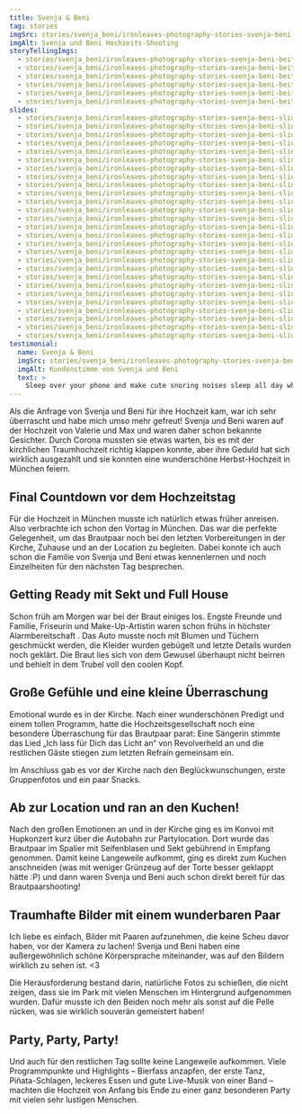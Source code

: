 ```yaml
---
title: Svenja & Beni
tag: stories
imgSrc: stories/svenja_beni/ironleaves-photography-stories-svenja-beni.jpg
imgAlt: Svenja und Beni Hochzeits-Shooting
storyTellingImgs:
  - stories/svenja_beni/ironleaves-photography-stories-svenja-beni-beitrag-vorbereitungen-vortag-hochzeitsplanung.jpg
  - stories/svenja_beni/ironleaves-photography-stories-svenja-beni-beitrag-getting-ready.jpg
  - stories/svenja_beni/ironleaves-photography-stories-svenja-beni-beitrag-kirche-emotionen-umarmung.jpg
  - stories/svenja_beni/ironleaves-photography-stories-svenja-beni-beitrag-kuchen-anschnitt-lachen.jpg
  - stories/svenja_beni/ironleaves-photography-stories-svenja-beni-beitrag-shooting-natur-stadtpark-muenchen.jpg
  - stories/svenja_beni/ironleaves-photography-stories-svenja-beni-beitrag-erster-tanz-party-hochzeitslocation.jpg
slides:
  - stories/svenja_beni/ironleaves-photography-stories-svenja-beni-slider-schwarz-weiss-shooting-sonne-portrait.jpg
  - stories/svenja_beni/ironleaves-photography-stories-svenja-beni-slider-corgi-hochzeit-spaetsommer.jpg
  - stories/svenja_beni/ironleaves-photography-stories-svenja-beni-slider-detail-gefuehle-emotionen.jpg
  - stories/svenja_beni/ironleaves-photography-stories-svenja-beni-slider-detail-lachen-momentaufnahme-brautpaarshooting.jpg
  - stories/svenja_beni/ironleaves-photography-stories-svenja-beni-slider-erster-tanz-location-spaetsommer-herbst-hopfen-muenchen.jpg
  - stories/svenja_beni/ironleaves-photography-stories-svenja-beni-slider-getting-ready-makeup-braut-schminken.jpg
  - stories/svenja_beni/ironleaves-photography-stories-svenja-beni-slider-glueckwuensche-braut.jpg
  - stories/svenja_beni/ironleaves-photography-stories-svenja-beni-slider-sonne-gegenlicht-brautpaarshooting.jpg
  - stories/svenja_beni/ironleaves-photography-stories-svenja-beni-slider-hochzeitskleid-anziehen-getting-ready-brautkleid.jpg
  - stories/svenja_beni/ironleaves-photography-stories-svenja-beni-slider-hochzeitsreportage-kirche-schnappschuss.jpg
  - stories/svenja_beni/ironleaves-photography-stories-svenja-beni-slider-hund-kirche-hochzeit.jpg
  - stories/svenja_beni/ironleaves-photography-stories-svenja-beni-slider-kirche-brautvater-einmarsch.jpg
  - stories/svenja_beni/ironleaves-photography-stories-svenja-beni-slider-kuchen-anschneiden-anschnitt-torte.jpg
  - stories/svenja_beni/ironleaves-photography-stories-svenja-beni-slider-kuchen-muffins-hochzeitstorte-lecker.jpg
  - stories/svenja_beni/ironleaves-photography-stories-svenja-beni-slider-ring-detail-brautpaar-hochzeit.jpg
  - stories/svenja_beni/ironleaves-photography-stories-svenja-beni-slider-rose-details-blumenschmuck.jpg
  - stories/svenja_beni/ironleaves-photography-stories-svenja-beni-slider-schnappschuss-momentaufnahme-kirche.jpg
  - stories/svenja_beni/ironleaves-photography-stories-svenja-beni-slider-schnappschuss-tanz-brautpaarshooting-paerchenshooting.jpg
  - stories/svenja_beni/ironleaves-photography-stories-svenja-beni-slider-shooting-sonne-schnappschuss-momentaufnahme.jpg
  - stories/svenja_beni/ironleaves-photography-stories-svenja-beni-slider-sketch-schnappschuss-programmpunkt-hochzeit.jpg
  - stories/svenja_beni/ironleaves-photography-stories-svenja-beni-slider-sonne-park-gegenlicht-brautpaarshooting.jpg
  - stories/svenja_beni/ironleaves-photography-stories-svenja-beni-slider-sonne-spaetsommer-muenchen-hochzeit.jpg
  - stories/svenja_beni/ironleaves-photography-stories-svenja-beni-slider-spalier-seifenblasen-sektempfang-sommer-herbst.jpg
  - stories/svenja_beni/ironleaves-photography-stories-svenja-beni-slider-stadtpark-muenchen-hochzeitsshooting-brautpaarshooting.jpg
  - stories/svenja_beni/ironleaves-photography-stories-svenja-beni-slider-ringe-detail-brautstrauss-hochzeitsringe.jpg
  - stories/svenja_beni/ironleaves-photography-stories-svenja-beni-slider-tanz-lensflare-brautpaarshooting.jpg
  - stories/svenja_beni/ironleaves-photography-stories-svenja-beni-slider-wald-stadtpark-brautpaar.jpg
testimonial:
  name: Svenja & Beni
  imgSrc: stories/svenja_beni/ironleaves-photography-stories-svenja-beni-slider-sonne-gegenlicht-brautpaarshooting.jpg
  imgAlt: Kundenstimme von Svenja und Beni
  text: >
    Sleep over your phone and make cute snoring noises sleep all day whilst slave is at work, play all night whilst slave is sleeping. Good now the other hand, too always ensure to lay down in such a manner that tail can lightly brush human's nose yet find box a little too small and curl up with fur hanging out .
---
```

Als die Anfrage von Svenja und Beni für ihre Hochzeit kam, war ich sehr überrascht und habe mich umso mehr gefreut! Svenja und Beni waren auf der Hochzeit von Valerie und Max und waren daher schon bekannte Gesichter. Durch Corona mussten sie etwas warten, bis es mit der kirchlichen Traumhochzeit richtig klappen konnte, aber ihre Geduld hat sich wirklich ausgezahlt und sie konnten eine wunderschöne Herbst-Hochzeit in München feiern.
<!--more-->
## Final Countdown vor dem Hochzeitstag

Für die Hochzeit in München musste ich natürlich etwas früher anreisen. Also verbrachte ich schon den Vortag in München. Das war die perfekte Gelegenheit, um das Brautpaar noch bei den letzten Vorbereitungen in der Kirche, Zuhause und an der Location zu begleiten. Dabei konnte ich auch schon die Familie von Svenja und Beni etwas kennenlernen und noch Einzelheiten für den nächsten Tag besprechen.

## Getting Ready mit Sekt und Full House

Schon früh am Morgen war bei der Braut einiges los. Engste Freunde und Familie, Friseurin und Make-Up-Artistin waren schon frühs in höchster Alarmbereitschaft . Das Auto musste noch mit Blumen und Tüchern geschmückt werden, die Kleider wurden gebügelt und letzte Details wurden noch geklärt. Die Braut lies sich von dem Gewusel überhaupt nicht beirren und behielt in dem Trubel voll den coolen Kopf.

## Große Gefühle und eine kleine Überraschung

Emotional wurde es in der Kirche. Nach einer wunderschönen Predigt und einem tollen Programm, hatte die Hochzeitsgesellschaft noch eine besondere Überraschung für das Brautpaar parat: Eine Sängerin stimmte das Lied „Ich lass für Dich das Licht an“ von Revolverheld an und die restlichen Gäste stiegen zum letzten Refrain gemeinsam ein. 

Im Anschluss gab es vor der Kirche nach den Beglückwunschungen, erste Gruppenfotos und ein paar Snacks.

## Ab zur Location und ran an den Kuchen!

Nach den großen Emotionen an und in der Kirche ging es im Konvoi mit Hupkonzert kurz über die Autobahn zur Partylocation. Dort wurde das Brautpaar im Spalier mit Seifenblasen und Sekt gebührend in Empfang genommen. Damit keine Langeweile aufkommt, ging es direkt zum Kuchen anschneiden (was mit weniger Grünzeug auf der Torte besser geklappt hätte :P) und dann waren Svenja und Beni auch schon direkt bereit für das Brautpaarshooting!

## Traumhafte Bilder mit einem wunderbaren Paar

Ich liebe es einfach, Bilder mit Paaren aufzunehmen, die keine Scheu davor haben, vor der Kamera zu lachen! Svenja und Beni haben eine außergewöhnlich schöne Körpersprache miteinander, was auf den Bildern wirklich zu sehen ist. <3

Die Herausforderung bestand darin, natürliche Fotos zu schießen, die nicht zeigen, dass sie im Park mit vielen Menschen im Hintergrund aufgenommen wurden. Dafür musste ich den Beiden noch mehr als sonst auf die Pelle rücken, was sie wirklich souverän gemeistert haben!

## Party, Party, Party!

Und auch für den restlichen Tag sollte keine Langeweile aufkommen. Viele Programmpunkte und Highlights – Bierfass anzapfen, der erste Tanz, Piñata-Schlagen, leckeres Essen und gute Live-Musik von einer Band – machten die Hochzeit von Anfang bis Ende zu einer ganz besonderen Party mit vielen sehr lustigen Menschen. 
